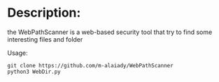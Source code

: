 # Description:
  the WebPathScanner is a web-based security tool that try to find some interesting files and folder
  
Usage:
  ```
  git clone https://github.com/m-alaiady/WebPathScanner
  python3 WebDir.py
  ```
